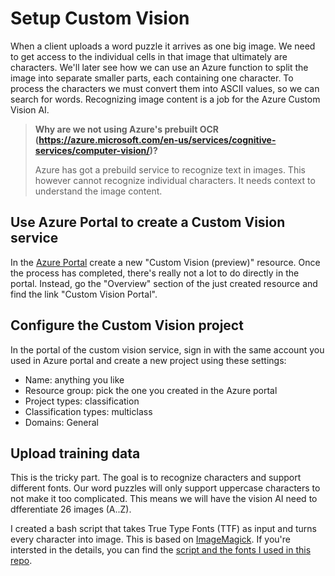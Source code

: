 # Setup Custom Vision

When a client uploads a word puzzle it arrives as one big image. We need to get access to the individual cells in that image that ultimately are characters. We'll later see how we can use an Azure function to split the image into separate smaller parts, each containing one character. To process the characters we must convert them into ASCII values, so we can search for words. Recognizing image content is a job for the Azure Custom Vision AI.

> **Why are we not using Azure's prebuilt OCR (https://azure.microsoft.com/en-us/services/cognitive-services/computer-vision/)?**
> 
>  Azure has got a prebuild service to recognize text in images. This however cannot recognize individual characters. It needs context to understand the image content.

## Use Azure Portal to create a Custom Vision service

In the [Azure Portal](https://portal.azure.com) create a new "Custom Vision (preview)" resource.  Once the process has completed, there's really not a lot to do directly in the portal. Instead, go the "Overview" section of the just created resource and find the link "Custom Vision Portal". 

## Configure the Custom Vision project

In the portal of the custom vision service, sign in with the same account you used in Azure portal and create a new project using these settings:

* Name: anything you like
* Resource group: pick the one you created in the Azure portal
* Project types: classification
* Classification types: multiclass
* Domains: General

## Upload training data

This is the tricky part. The goal is to recognize characters and support different fonts. Our word puzzles will only support uppercase characters to not make it too complicated. This means we will have the vision AI need to dfferentiate 26 images (A..Z).

I created a bash script that takes True Type Fonts (TTF) as input and turns every character into image. This is based on [ImageMagick](http://www.imagemagick.org). If you're intersted in the details, you can find the [script and the fonts I used in this repo]().